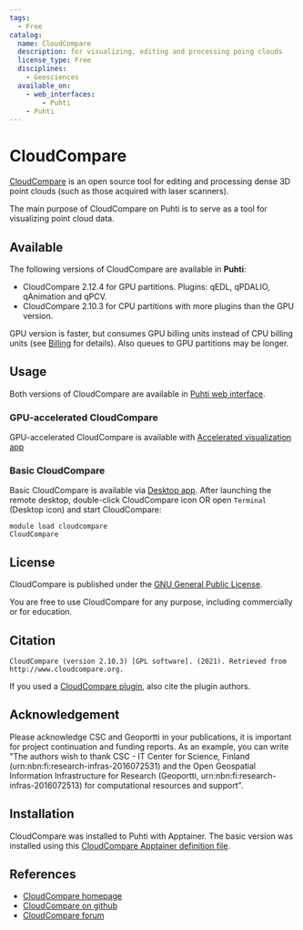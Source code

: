 ```yaml
---
tags:
  - Free
catalog:
  name: CloudCompare
  description: for visualizing, editing and processing poing clouds
  license_type: Free
  disciplines:
    - Geosciences
  available_on:
    - web_interfaces:
        - Puhti
    - Puhti
---
```


# CloudCompare

[CloudCompare](http://cloudcompare.org/) is an open source tool for editing and processing dense 3D point clouds (such as those acquired with laser scanners).

The main purpose of CloudCompare on Puhti is to serve as a tool for visualizing point cloud data.

## Available

The following versions of CloudCompare are available in **Puhti**:

- CloudCompare 2.12.4 for GPU partitions. Plugins: qEDL, qPDALIO, qAnimation and qPCV.
- CloudCompare 2.10.3 for CPU partitions with more plugins than the GPU version.

GPU version is faster, but consumes GPU billing units instead of CPU billing units (see [Billing](../computing/hpc-billing.md) for details). Also queues to GPU partitions may be longer.

## Usage
Both versions of CloudCompare are available in [Puhti web interface](https://puhti.csc.fi).

### GPU-accelerated CloudCompare
GPU-accelerated CloudCompare is available with [Accelerated visualization app](../computing/webinterface/accelerated-visualization.md)
   
### Basic CloudCompare
Basic CloudCompare is available via [Desktop app](../computing/webinterface/desktop.md). After launching the remote desktop, double-click CloudCompare icon OR open `Terminal` (Desktop icon) and start CloudCompare:

```
module load cloudcompare
CloudCompare
```

## License 

CloudCompare is published under the [GNU General Public License](https://github.com/CloudCompare/CloudCompare/blob/master/license.txt).

You are free to use CloudCompare for any purpose, including commercially or for education. 


## Citation


`CloudCompare (version 2.10.3) [GPL software]. (2021). Retrieved from http://www.cloudcompare.org.`

If you used a [CloudCompare plugin](http://www.cloudcompare.org/doc/wiki/index.php?title=Plugins), also cite the plugin authors.

## Acknowledgement

Please acknowledge CSC and Geoportti in your publications, it is important for project continuation and funding reports. As an example, you can write "The authors wish to thank CSC - IT Center for Science, Finland (urn:nbn:fi:research-infras-2016072531) and the Open Geospatial Information Infrastructure for Research (Geoportti, urn:nbn:fi:research-infras-2016072513) for computational resources and support".

## Installation

CloudCompare was installed to Puhti with Apptainer. The basic version was installed using this [CloudCompare Apptainer definition file](https://github.com/CSCfi/singularity-recipes/blob/main/cloudcompare/cloudcompare.def).

## References

* [CloudCompare homepage](http://cloudcompare.org/)
* [CloudCompare on github](https://github.com/cloudcompare/cloudcompare)
* [CloudCompare forum](http://cloudcompare.org/forum/)

